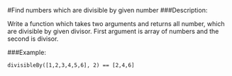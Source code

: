 #Find numbers which are divisible by given number
###Description:

Write a function which takes two arguments and returns all number, which are divisible by given divisor. First argument is array of numbers and the second is divisor.

###Example:

`divisibleBy([1,2,3,4,5,6], 2) == [2,4,6]`